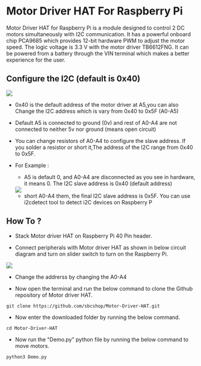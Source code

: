 # Motor Driver HAT For Raspberry Pi

Motor Driver HAT for Raspberry Pi is a module designed to control 2 DC motors simultaneously with I2C communication. It has a powerful onboard chip PCA9685 which provides 12-bit hardware PWM to adjust the motor speed. The logic voltage is 3.3 V with the motor driver TB6612FNG. It can be powered from a battery through the VIN terminal which makes a better experience for the user.



## Configure the I2C (default is 0x40) 
 <img src="https://github.com/sbcshop/Motor-Driver-HAT/blob/main/I2C_configure.JPG" /> 
 
 * 0x40 is the default address of the motor driver at A5,you can also Change the I2C address which is vary from  0x40 to 0x5F (A0-A5)
 
 * Default A5 is connected to ground (0v) and rest of A0-A4 are not connected to neither 5v nor ground (means open circuit)
  
 * You can change resistors of A0-A4 to configure the slave address. If you solder a resistor or short it,The address of the I2C range from 0x40 to 0x5F.
 * For Example :
   * A5 is default 0, and  A0-A4 are disconnected as you see in hardware, it means 0. The I2C slave address is 0x40 (default address)
   
    <img src = "https://github.com/sbcshop/Motor-Driver-HAT/blob/main/img.JPG" />
    
   * short  A0-A4 them, the final I2C slave address is 0x5F. You can use i2cdetect tool to detect i2C devices on Raspberry P
  
## How To ?

* Stack Motor driver HAT on Raspberry Pi 40 Pin header.

* Connect peripherals with Motor driver HAT as shown in below circuit diagram and turn on slider switch to turn on the Raspberry Pi.

<img src="https://learn.sb-components.co.uk/images/b/b3/Motor_driver_hat_ckt.png" />

* Change the addrerss by changing the A0-A4



* Now open the terminal and run the below command to clone the Github repository of Motor driver HAT.

``` git clone https://github.com/sbcshop/Motor-Driver-HAT.git ```

* Now enter the downloaded folder by running the below command.

``` cd Motor-Driver-HAT ```

* Now run the "Demo.py" python file by running the below command to move motors.

``` python3 Demo.py  ```
